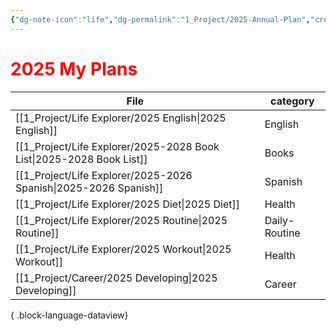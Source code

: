 ```yaml
---
{"dg-note-icon":"life","dg-permalink":"1_Project/2025-Annual-Plan","created-date":"2025-01-02 9:15:33 am","date":"2025-01-02","type":"plan","tags":["life","annual-plan"],"aliases":null,"dg-publish":true,"permalink":"/1_Project/2025-Annual-Plan/","dgPassFrontmatter":true,"noteIcon":"life"}
---
```


# <font color="#ff0000">2025 My Plans</font>
| File                                                                    | category      |
| ----------------------------------------------------------------------- | ------------- |
| [[1_Project/Life Explorer/2025 English\|2025 English]]               | English       |
| [[1_Project/Life Explorer/2025-2028 Book List\|2025-2028 Book List]] | Books         |
| [[1_Project/Life Explorer/2025-2026 Spanish\|2025-2026 Spanish]]     | Spanish       |
| [[1_Project/Life Explorer/2025 Diet\|2025 Diet]]                     | Health        |
| [[1_Project/Life Explorer/2025 Routine\|2025 Routine]]               | Daily-Routine |
| [[1_Project/Life Explorer/2025 Workout\|2025 Workout]]               | Health        |
| [[1_Project/Career/2025 Developing\|2025 Developing]]                | Career        |

{ .block-language-dataview}
